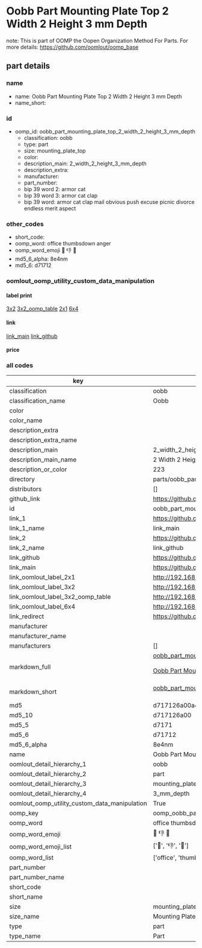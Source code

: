 # Oobb Part Mounting Plate Top 2 Width 2 Height 3 mm Depth  

note: This is part of OOMP the Oopen Organization Method For Parts. For more details: https://github.com/oomlout/oomp_base

##  part details
  







### name
* name: Oobb Part Mounting Plate Top 2 Width 2 Height 3 mm Depth
* name_short: 
### id
* oomp_id: oobb_part_mounting_plate_top_2_width_2_height_3_mm_depth
  * classification: oobb
  * type: part
  * size: mounting_plate_top
  * color: 
  * description_main: 2_width_2_height_3_mm_depth
  * description_extra: 
  * manufacturer: 
  * part_number: 
  * bip 39 word 2: armor cat
  * bip 39 word 3: armor cat clap
  * bip 39 word: armor cat clap mail obvious push excuse picnic divorce endless merit aspect

### other_codes
* short_code: 
* oomp_word: office thumbsdown anger
* oomp_word_emoji :office: :thumbsdown: :anger:
* md5_6_alpha: 8e4nm
* md5_6: d71712






### oomlout_oomp_utility_custom_data_manipulation
#### label print
[3x2](http://192.168.1.245:1112/?label=oomp%208e4nm)
[3x2_oomp_table](http://192.168.1.108:1112/?label=oomp%208e4nm)
[2x1](http://192.168.1.242:1112/?label=oomp%208e4nm)
[6x4](http://192.168.1.55:1112/?label=oomp%208e4nm)    

#### link

[link_main](https://github.com/oomlout/oomlout_oomp_version_1_messy/tree/main/parts/oobb_part_mounting_plate_top_2_width_2_height_3_mm_depth) [link_github](https://github.com/oomlout/oomlout_oomp_version_1_messy/tree/main/parts/oobb_part_mounting_plate_top_2_width_2_height_3_mm_depth)                             

#### price







### all codes 
| key | value |  
| --- | --- |  
| classification | oobb |  
| classification_name | Oobb |  
| color |  |  
| color_name |  |  
| description_extra |  |  
| description_extra_name |  |  
| description_main | 2_width_2_height_3_mm_depth |  
| description_main_name | 2 Width 2 Height 3 mm Depth |  
| description_or_color | 223 |  
| directory | parts/oobb_part_mounting_plate_top_2_width_2_height_3_mm_depth |  
| distributors | [] |  
| github_link | https://github.com/oomlout/oomlout_oomp_part_src/tree/main/parts/oobb_part_mounting_plate_top_2_width_2_height_3_mm_depth |  
| id | oobb_part_mounting_plate_top_2_width_2_height_3_mm_depth |  
| link_1 | https://github.com/oomlout/oomlout_oomp_version_1_messy/tree/main/parts/oobb_part_mounting_plate_top_2_width_2_height_3_mm_depth |  
| link_1_name | link_main |  
| link_2 | https://github.com/oomlout/oomlout_oomp_version_1_messy/tree/main/parts/oobb_part_mounting_plate_top_2_width_2_height_3_mm_depth |  
| link_2_name | link_github |  
| link_github | https://github.com/oomlout/oomlout_oomp_version_1_messy/tree/main/parts/oobb_part_mounting_plate_top_2_width_2_height_3_mm_depth |  
| link_main | https://github.com/oomlout/oomlout_oomp_version_1_messy/tree/main/parts/oobb_part_mounting_plate_top_2_width_2_height_3_mm_depth |  
| link_oomlout_label_2x1 | http://192.168.1.242:1112/?label=oomp%208e4nm |  
| link_oomlout_label_3x2 | http://192.168.1.245:1112/?label=oomp%208e4nm |  
| link_oomlout_label_3x2_oomp_table | http://192.168.1.108:1112/?label=oomp%208e4nm |  
| link_oomlout_label_6x4 | http://192.168.1.55:1112/?label=oomp%208e4nm |  
| link_redirect | https://github.com/oomlout/oomlout_oomp_version_1_messy/tree/main/parts/oobb_part_mounting_plate_top_2_width_2_height_3_mm_depth |  
| manufacturer |  |  
| manufacturer_name |  |  
| manufacturers | [] |  
| markdown_full | [oobb_part_mounting_plate_top_2_width_2_height_3_mm_depth](none)<br>[](none)<br>[Oobb Part Mounting Plate Top 2 Width 2 Height 3 Mm Depth](none)<br><br> |  
| markdown_short | [oobb_part_mounting_plate_top_2_width_2_height_3_mm_depth](none)<br><br> |  
| md5 | d717126a00a429e2bacc58625388f05f |  
| md5_10 | d717126a00 |  
| md5_5 | d7171 |  
| md5_6 | d71712 |  
| md5_6_alpha | 8e4nm |  
| name | Oobb Part Mounting Plate Top 2 Width 2 Height 3 mm Depth |  
| oomlout_detail_hierarchy_1 | oobb |  
| oomlout_detail_hierarchy_2 | part |  
| oomlout_detail_hierarchy_3 | mounting_plate_top |  
| oomlout_detail_hierarchy_4 | 3_mm_depth |  
| oomlout_oomp_utility_custom_data_manipulation | True |  
| oomp_key | oomp_oobb_part_mounting_plate_top_2_width_2_height_3_mm_depth |  
| oomp_word | office thumbsdown anger |  
| oomp_word_emoji | :office: :thumbsdown: :anger: |  
| oomp_word_emoji_list | [':office:', ':thumbsdown:', ':anger:'] |  
| oomp_word_list | ['office', 'thumbsdown', 'anger'] |  
| part_number |  |  
| part_number_name |  |  
| short_code |  |  
| short_name |  |  
| size | mounting_plate_top |  
| size_name | Mounting Plate Top |  
| type | part |  
| type_name | Part |  
